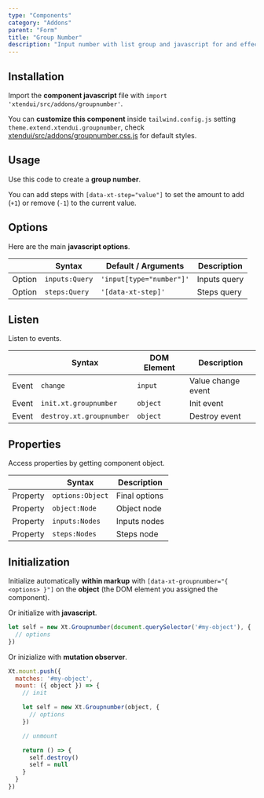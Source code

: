 ```yaml
---
type: "Components"
category: "Addons"
parent: "Form"
title: "Group Number"
description: "Input number with list group and javascript for and effective interaction."
---
```


## Installation

Import the **component javascript** file with `import 'xtendui/src/addons/groupnumber'`.

You can **customize this component** inside `tailwind.config.js` setting `theme.extend.xtendui.groupnumber`, check [xtendui/src/addons/groupnumber.css.js](https://github.com/minimit/xtendui/blob/beta/src/addons/groupnumber.css.js) for default styles.

## Usage

Use this code to create a **group number**.

You can add steps with `[data-xt-step="value"]` to set the amount to add (`+1`) or remove (`-1`) to the current value.	

<demo>
  <demoinline src="vanilla/components/addons/form/groupnumber">
  </demoinline>
</demo>

## Options
 
Here are the main **javascript options**.

<div class="xt-overflow-sub overflow-y-hidden overflow-x-scroll my-4 xt-my-auto w-full">

|                         | Syntax                                    | Default / Arguments                       | Description                   |
| ----------------------- | ----------------------------------------- | ----------------------------- | ----------------------------- |
| Option                    | `inputs:Query`                          | `'input[type="number"]'`        | Inputs query            |
| Option                    | `steps:Query`                          | `'[data-xt-step]'`        | Steps query            |

</div>

## Listen

Listen to events.

<div class="xt-overflow-sub overflow-y-hidden overflow-x-scroll my-4 xt-my-auto w-full">

|                         | Syntax                                    | DOM Element                    | Description                   |
| ----------------------- | ----------------------------------------- | ----------------------------- | ----------------------------- |
| Event                   | `change`                        | `input` | Value change event             |
| Event                   | `init.xt.groupnumber`           | `object` | Init event             |
| Event                   | `destroy.xt.groupnumber`           | `object` | Destroy event             |

</div>

## Properties

Access properties by getting component object.

<div class="xt-overflow-sub overflow-y-hidden overflow-x-scroll my-4 xt-my-auto w-full">

|                         | Syntax                                   | Description                   |
| ----------------------- | ---------------------------------------- | ----------------------------- |
| Property                   | `options:Object`       | Final options             |
| Property                   | `object:Node`       | Object node             |
| Property                   | `inputs:Nodes`       | Inputs nodes             |
| Property                   | `steps:Nodes`       | Steps node             |

</div>

## Initialization

Initialize automatically **within markup** with `[data-xt-groupnumber="{ <options> }"]` on the **object** (the DOM element you assigned the component).

Or initialize with **javascript**.

```js
let self = new Xt.Groupnumber(document.querySelector('#my-object'), {
  // options
})
```

Or inizialize with **mutation observer**.

```js
Xt.mount.push({
  matches: '#my-object',
  mount: ({ object }) => {
    // init

    let self = new Xt.Groupnumber(object, {
      // options
    })

    // unmount

    return () => {
      self.destroy()
      self = null
    }
  }
})
```
